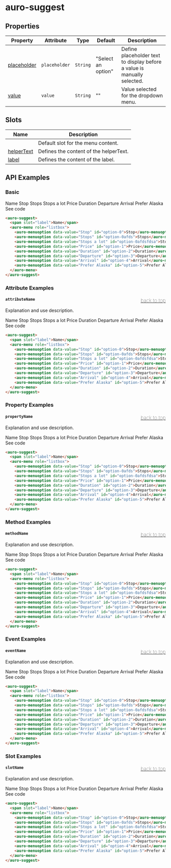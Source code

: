 

# auro-suggest

## Properties

| Property      | Attribute     | Type     | Default            | Description                                      |
|---------------|---------------|----------|--------------------|--------------------------------------------------|
| [placeholder](#placeholder) | `placeholder` | `String` | "Select an option" | Define placeholder text to display before a value is manually selected. |
| [value](#value)       | `value`       | `String` | ""                 | Value selected for the dropdown menu.            |

## Slots

| Name         | Description                            |
|--------------|----------------------------------------|
|              | Default slot for the menu content.     |
| [helperText](#helperText) | Defines the content of the helperText. |
| [label](#label)      | Defines the content of the label.      |

## API Examples

### Basic

<div class="twoColDemoRow">
  <div>
    <div class="exampleWrapper">
      <auro-suggest>
        <span slot="label">Name</span>
        <auro-menu role="listbox">
          <auro-menuoption data-value="Stop" id="option-0">Stop</auro-menuoption>
          <auro-menuoption data-value="Stops" id="option-0afds">Stops</auro-menuoption>
          <auro-menuoption data-value="Stops a lot" id="option-0afdsfdsa">Stops a lot</auro-menuoption>
          <auro-menuoption data-value="Price" id="option-1">Price</auro-menuoption>
          <auro-menuoption data-value="Duration" id="option-2">Duration</auro-menuoption>
          <auro-menuoption data-value="Departure" id="option-3">Departure</auro-menuoption>
          <auro-menuoption data-value="Arrival" id="option-4">Arrival</auro-menuoption>
          <auro-menuoption data-value="Prefer Alaska" id="option-5">Prefer Alaska</auro-menuoption>
        </auro-menu>
      </auro-suggest>
    </div>
<auro-accordion lowProfile justifyRight>
  <span slot="trigger">See code</span>

```html
<auro-suggest>
  <span slot="label">Name</span>
  <auro-menu role="listbox">
    <auro-menuoption data-value="Stop" id="option-0">Stop</auro-menuoption>
    <auro-menuoption data-value="Stops" id="option-0afds">Stops</auro-menuoption>
    <auro-menuoption data-value="Stops a lot" id="option-0afdsfdsa">Stops a lot</auro-menuoption>
    <auro-menuoption data-value="Price" id="option-1">Price</auro-menuoption>
    <auro-menuoption data-value="Duration" id="option-2">Duration</auro-menuoption>
    <auro-menuoption data-value="Departure" id="option-3">Departure</auro-menuoption>
    <auro-menuoption data-value="Arrival" id="option-4">Arrival</auro-menuoption>
    <auro-menuoption data-value="Prefer Alaska" id="option-5">Prefer Alaska</auro-menuoption>
  </auro-menu>
</auro-suggest>
```

</auro-accordion>

### Attribute Examples

#### <a name="attributeName"></a>`attributeName`<a href="#auro-suggest" style="float: right; font-size: 1rem; font-weight: 100;">back to top</a>
Explanation and use description.

<div class="exampleWrapper">
  <auro-suggest>
    <span slot="label">Name</span>
    <auro-menu role="listbox">
      <auro-menuoption data-value="Stop" id="option-0">Stop</auro-menuoption>
      <auro-menuoption data-value="Stops" id="option-0afds">Stops</auro-menuoption>
      <auro-menuoption data-value="Stops a lot" id="option-0afdsfdsa">Stops a lot</auro-menuoption>
      <auro-menuoption data-value="Price" id="option-1">Price</auro-menuoption>
      <auro-menuoption data-value="Duration" id="option-2">Duration</auro-menuoption>
      <auro-menuoption data-value="Departure" id="option-3">Departure</auro-menuoption>
      <auro-menuoption data-value="Arrival" id="option-4">Arrival</auro-menuoption>
      <auro-menuoption data-value="Prefer Alaska" id="option-5">Prefer Alaska</auro-menuoption>
    </auro-menu>
  </auro-suggest>
</div>
<auro-accordion lowProfile justifyRight>
  <span slot="trigger">See code</span>

```html
<auro-suggest>
  <span slot="label">Name</span>
  <auro-menu role="listbox">
    <auro-menuoption data-value="Stop" id="option-0">Stop</auro-menuoption>
    <auro-menuoption data-value="Stops" id="option-0afds">Stops</auro-menuoption>
    <auro-menuoption data-value="Stops a lot" id="option-0afdsfdsa">Stops a lot</auro-menuoption>
    <auro-menuoption data-value="Price" id="option-1">Price</auro-menuoption>
    <auro-menuoption data-value="Duration" id="option-2">Duration</auro-menuoption>
    <auro-menuoption data-value="Departure" id="option-3">Departure</auro-menuoption>
    <auro-menuoption data-value="Arrival" id="option-4">Arrival</auro-menuoption>
    <auro-menuoption data-value="Prefer Alaska" id="option-5">Prefer Alaska</auro-menuoption>
  </auro-menu>
</auro-suggest>
```

</auro-accordion>

### Property Examples

#### <a name="propertyName"></a>`propertyName`<a href="#auro-suggest" style="float: right; font-size: 1rem; font-weight: 100;">back to top</a>
Explanation and use description.

<div class="exampleWrapper">
  <auro-suggest>
    <span slot="label">Name</span>
    <auro-menu role="listbox">
      <auro-menuoption data-value="Stop" id="option-0">Stop</auro-menuoption>
      <auro-menuoption data-value="Stops" id="option-0afds">Stops</auro-menuoption>
      <auro-menuoption data-value="Stops a lot" id="option-0afdsfdsa">Stops a lot</auro-menuoption>
      <auro-menuoption data-value="Price" id="option-1">Price</auro-menuoption>
      <auro-menuoption data-value="Duration" id="option-2">Duration</auro-menuoption>
      <auro-menuoption data-value="Departure" id="option-3">Departure</auro-menuoption>
      <auro-menuoption data-value="Arrival" id="option-4">Arrival</auro-menuoption>
      <auro-menuoption data-value="Prefer Alaska" id="option-5">Prefer Alaska</auro-menuoption>
    </auro-menu>
  </auro-suggest>
</div>
<auro-accordion lowProfile justifyRight>
  <span slot="trigger">See code</span>

```html
<auro-suggest>
  <span slot="label">Name</span>
  <auro-menu role="listbox">
    <auro-menuoption data-value="Stop" id="option-0">Stop</auro-menuoption>
    <auro-menuoption data-value="Stops" id="option-0afds">Stops</auro-menuoption>
    <auro-menuoption data-value="Stops a lot" id="option-0afdsfdsa">Stops a lot</auro-menuoption>
    <auro-menuoption data-value="Price" id="option-1">Price</auro-menuoption>
    <auro-menuoption data-value="Duration" id="option-2">Duration</auro-menuoption>
    <auro-menuoption data-value="Departure" id="option-3">Departure</auro-menuoption>
    <auro-menuoption data-value="Arrival" id="option-4">Arrival</auro-menuoption>
    <auro-menuoption data-value="Prefer Alaska" id="option-5">Prefer Alaska</auro-menuoption>
  </auro-menu>
</auro-suggest>
```

</auro-accordion>

### Method Examples

#### <a name="methodName"></a>`methodName`<a href="#auro-suggest" style="float: right; font-size: 1rem; font-weight: 100;">back to top</a>
Explanation and use description.

<div class="exampleWrapper">
  <auro-suggest>
    <span slot="label">Name</span>
    <auro-menu role="listbox">
      <auro-menuoption data-value="Stop" id="option-0">Stop</auro-menuoption>
      <auro-menuoption data-value="Stops" id="option-0afds">Stops</auro-menuoption>
      <auro-menuoption data-value="Stops a lot" id="option-0afdsfdsa">Stops a lot</auro-menuoption>
      <auro-menuoption data-value="Price" id="option-1">Price</auro-menuoption>
      <auro-menuoption data-value="Duration" id="option-2">Duration</auro-menuoption>
      <auro-menuoption data-value="Departure" id="option-3">Departure</auro-menuoption>
      <auro-menuoption data-value="Arrival" id="option-4">Arrival</auro-menuoption>
      <auro-menuoption data-value="Prefer Alaska" id="option-5">Prefer Alaska</auro-menuoption>
    </auro-menu>
  </auro-suggest>
</div>
<auro-accordion lowProfile justifyRight>
  <span slot="trigger">See code</span>

```html
<auro-suggest>
  <span slot="label">Name</span>
  <auro-menu role="listbox">
    <auro-menuoption data-value="Stop" id="option-0">Stop</auro-menuoption>
    <auro-menuoption data-value="Stops" id="option-0afds">Stops</auro-menuoption>
    <auro-menuoption data-value="Stops a lot" id="option-0afdsfdsa">Stops a lot</auro-menuoption>
    <auro-menuoption data-value="Price" id="option-1">Price</auro-menuoption>
    <auro-menuoption data-value="Duration" id="option-2">Duration</auro-menuoption>
    <auro-menuoption data-value="Departure" id="option-3">Departure</auro-menuoption>
    <auro-menuoption data-value="Arrival" id="option-4">Arrival</auro-menuoption>
    <auro-menuoption data-value="Prefer Alaska" id="option-5">Prefer Alaska</auro-menuoption>
  </auro-menu>
</auro-suggest>
```

</auro-accordion>

### Event Examples

#### <a name="eventName"></a>`eventName`<a href="#auro-suggest" style="float: right; font-size: 1rem; font-weight: 100;">back to top</a>
Explanation and use description.

<div class="exampleWrapper">
  <auro-suggest>
    <span slot="label">Name</span>
    <auro-menu role="listbox">
      <auro-menuoption data-value="Stop" id="option-0">Stop</auro-menuoption>
      <auro-menuoption data-value="Stops" id="option-0afds">Stops</auro-menuoption>
      <auro-menuoption data-value="Stops a lot" id="option-0afdsfdsa">Stops a lot</auro-menuoption>
      <auro-menuoption data-value="Price" id="option-1">Price</auro-menuoption>
      <auro-menuoption data-value="Duration" id="option-2">Duration</auro-menuoption>
      <auro-menuoption data-value="Departure" id="option-3">Departure</auro-menuoption>
      <auro-menuoption data-value="Arrival" id="option-4">Arrival</auro-menuoption>
      <auro-menuoption data-value="Prefer Alaska" id="option-5">Prefer Alaska</auro-menuoption>
    </auro-menu>
  </auro-suggest>
</div>
<auro-accordion lowProfile justifyRight>
  <span slot="trigger">See code</span>

```html
<auro-suggest>
  <span slot="label">Name</span>
  <auro-menu role="listbox">
    <auro-menuoption data-value="Stop" id="option-0">Stop</auro-menuoption>
    <auro-menuoption data-value="Stops" id="option-0afds">Stops</auro-menuoption>
    <auro-menuoption data-value="Stops a lot" id="option-0afdsfdsa">Stops a lot</auro-menuoption>
    <auro-menuoption data-value="Price" id="option-1">Price</auro-menuoption>
    <auro-menuoption data-value="Duration" id="option-2">Duration</auro-menuoption>
    <auro-menuoption data-value="Departure" id="option-3">Departure</auro-menuoption>
    <auro-menuoption data-value="Arrival" id="option-4">Arrival</auro-menuoption>
    <auro-menuoption data-value="Prefer Alaska" id="option-5">Prefer Alaska</auro-menuoption>
  </auro-menu>
</auro-suggest>
```

</auro-accordion>

### Slot Examples

#### <a name="slotName"></a>`slotName`<a href="#auro-suggest" style="float: right; font-size: 1rem; font-weight: 100;">back to top</a>
Explanation and use description.

<div class="exampleWrapper">
  <auro-suggest>
    <span slot="label">Name</span>
    <auro-menu role="listbox">
      <auro-menuoption data-value="Stop" id="option-0">Stop</auro-menuoption>
      <auro-menuoption data-value="Stops" id="option-0afds">Stops</auro-menuoption>
      <auro-menuoption data-value="Stops a lot" id="option-0afdsfdsa">Stops a lot</auro-menuoption>
      <auro-menuoption data-value="Price" id="option-1">Price</auro-menuoption>
      <auro-menuoption data-value="Duration" id="option-2">Duration</auro-menuoption>
      <auro-menuoption data-value="Departure" id="option-3">Departure</auro-menuoption>
      <auro-menuoption data-value="Arrival" id="option-4">Arrival</auro-menuoption>
      <auro-menuoption data-value="Prefer Alaska" id="option-5">Prefer Alaska</auro-menuoption>
    </auro-menu>
  </auro-suggest>
</div>
<auro-accordion lowProfile justifyRight>
  <span slot="trigger">See code</span>

```html
<auro-suggest>
  <span slot="label">Name</span>
  <auro-menu role="listbox">
    <auro-menuoption data-value="Stop" id="option-0">Stop</auro-menuoption>
    <auro-menuoption data-value="Stops" id="option-0afds">Stops</auro-menuoption>
    <auro-menuoption data-value="Stops a lot" id="option-0afdsfdsa">Stops a lot</auro-menuoption>
    <auro-menuoption data-value="Price" id="option-1">Price</auro-menuoption>
    <auro-menuoption data-value="Duration" id="option-2">Duration</auro-menuoption>
    <auro-menuoption data-value="Departure" id="option-3">Departure</auro-menuoption>
    <auro-menuoption data-value="Arrival" id="option-4">Arrival</auro-menuoption>
    <auro-menuoption data-value="Prefer Alaska" id="option-5">Prefer Alaska</auro-menuoption>
  </auro-menu>
</auro-suggest>
```

</auro-accordion>
